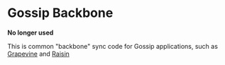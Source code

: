 # Gossip Backbone

**No longer used**

This is common "backbone" sync code for Gossip applications, such as [Grapevine](https://github.com/oestrich/grapevine) and [Raisin](https://github.com/oestrich/raisin)
